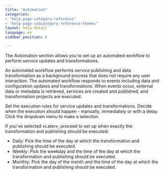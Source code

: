 ```yaml
---
title: "Automation"
categories:
- "help-page-category-reference"
- "help-page-subcategory-reference-themes"
layout: help-detail
language: en
sidebar_position: 6

---
```


The Automation section allows you to set up an automated workflow to perform service updates and transformations.

An automated workflow performs service publishing and data transformation as a background process that does not require any user interaction. The automated workflow responds to events including data and configuration updates and transformations. When events occur, external data or metadata is retrieved, services are created and published, and transformation projects are executed.

Set the execution rules for service updates and transformations. Decide when the execution should happen - manually, immediately or with a delay. Click the dropdown menu to make a selection.

If you’ve selected «Later», proceed to set up when exactly the transformation and publishing should be executed:

  * Daily: Pick the time of the day at which the transformation and publishing should be executed.
  * Weekly: Pick the weekday and the time of the day at which the transformation and publishing should be executed.
  * Monthly: Pick the day of the month and the time of the day at which the transformation and publishing should be executed.
